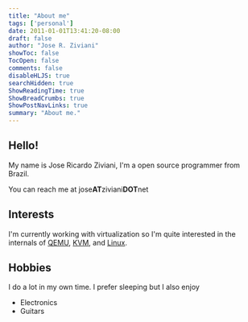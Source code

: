 ```yaml
---
title: "About me"
tags: ['personal']
date: 2011-01-01T13:41:20-08:00
draft: false
author: "Jose R. Ziviani"
showToc: false
TocOpen: false
comments: false
disableHLJS: true
searchHidden: true
ShowReadingTime: true
ShowBreadCrumbs: true
ShowPostNavLinks: true
summary: "About me."
---
```

Hello!
------

My name is Jose Ricardo Ziviani, I'm a open source programmer from Brazil.

You can reach me at jose**AT**ziviani**DOT**net

Interests
---------

I'm currently working with virtualization so I'm quite interested in the internals of [QEMU](http://www.qemu.org/), [KVM](https://www.linux-kvm.org/page/Main_Page), and [Linux](https://github.com/torvalds/linux).

Hobbies
-------

I do a lot in my own time. I prefer sleeping but I also enjoy

*   Electronics
*   Guitars

